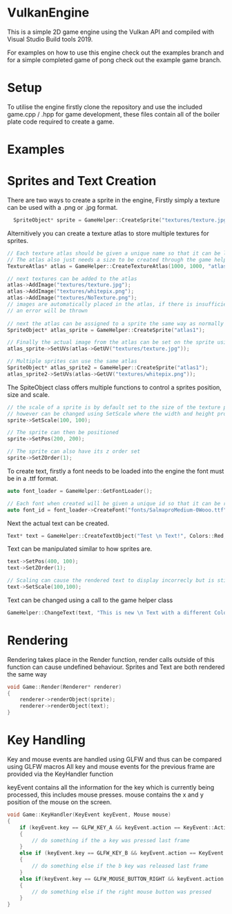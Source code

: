 # VulkanEngine

This is a simple 2D game engine using the Vulkan API and compiled with Visual Studio Build tools 2019.

For examples on how to use this engine check out the examples branch and for a simple completed game of pong check out the example game branch.

# Setup

To utilise the engine firstly clone the repository and use the included game.cpp / .hpp for game development, these files contain all of the boiler plate code required to create a game.

# Examples

# Sprites and Text Creation
There are two ways to create a sprite in the engine,
Firstly simply a texture can be used with a .png or .jpg format.

```C++
  SpriteObject* sprite = GameHelper::CreateSprite("textures/texture.jpg");
```

Alternitively you can create a texture atlas to store multiple textures for sprites.

```C++
// Each texture atlas should be given a unique name so that it can be looked up in the gamehelper if needed later.
// The atlas also just needs a size to be created through the game helper
TextureAtlas* atlas = GameHelper::CreateTextureAtlas(1000, 1000, "atlas1");

// next textures can be added to the atlas
atlas->AddImage("textures/texture.jpg");
atlas->AddImage("textures/whitepix.png");
atlas->AddImage("textures/NoTexture.png");
// images are automatically placed in the atlas, if there is insufficient space
// an error will be thrown
  
// next the atlas can be assigned to a sprite the same way as normally creating a sprite  
SpriteObject* atlas_sprite = GameHelper::CreateSprite("atlas1");

// Finally the actual image from the atlas can be set on the sprite using its UVs
atlas_sprite->SetUVs(atlas->GetUV("textures/texture.jpg"));

// Multiple sprites can use the same atlas
SpriteObject* atlas_sprite2 = GameHelper::CreateSprite("atlas1");
atlas_sprite2->SetUVs(atlas->GetUV("textures/whitepix.png"));

```

The SpiteObject class offers multiple functions to control a sprites position, size and scale.

```C++
// the scale of a sprite is by default set to the size of the texture provided
// however can be changed using SetScale where the width and height provided are its size in pixels
sprite->SetScale(100, 100);

// The sprite can then be positioned
sprite->SetPos(200, 200);

// The sprite can also have its z order set
sprite->SetZOrder(1);
```

To create text, firstly a font needs to be loaded into the engine the font must be in a .ttf format.
```C++
auto font_loader = GameHelper::GetFontLoader();

// Each font when created will be given a unique id so that it can be referenced in text later
auto font_id = font_loader->CreateFont("fonts/SalmaproMedium-0Wooo.ttf", 25);

```

Next the actual text can be created.
```C++
Text* text = GameHelper::CreateTextObject("Test \n Text!", Colors::Red, font_id);
```

Text can be manipulated similar to how sprites are.
```C++
text->SetPos(400, 100);
text->SetZOrder(1);

// Scaling can cause the rendered text to display incorrecly but is still possible
text->SetScale(100,100);
```
Text can be changed using a call to the game helper class
```C++
GameHelper::ChangeText(text, "This is new \n Text with a different Color! \n  \n", Colors::Black, 0);
```

# Rendering

Rendering takes place in the Render function, render calls outside of this function can cause undefined behaviour.
Sprites and Text are both rendered the same way
```C++
void Game::Render(Renderer* renderer)
{
 	renderer->renderObject(sprite);
	renderer->renderObject(text);
}
```

# Key Handling

Key and mouse events are handled using GLFW and thus can be compared using GLFW macros
All key and mouse events for the previous frame are provided via the KeyHandler function

keyEvent contains all the information for the key which is currently being processed, this includes mouse presses.
mouse contains the x and y position of the mouse on the screen.
```C++
void Game::KeyHandler(KeyEvent keyEvent, Mouse mouse)
{
	if (keyEvent.key == GLFW_KEY_A && keyEvent.action == KeyEvent::ActionCode::KEY_PRESSED)
	{
		// do something if the a key was pressed last frame
	}
	else if (keyEvent.key == GLFW_KEY_B && keyEvent.action == KeyEvent::ActionCode::KEY_RELEASED)
	{
		// do something else if the b key was released last frame
	}
	else if(keyEvent.key == GLFW_MOUSE_BUTTON_RIGHT && keyEvent.action == KeyEvent::ActionCode::KEY_PRESSED)
	{
		// do something else if the right mouse button was pressed
	}
}
```








